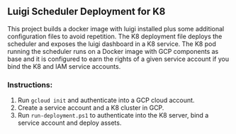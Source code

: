 ## Luigi Scheduler Deployment for K8
This project builds a docker image with luigi installed plus
some additional configuration files to avoid repetition. The
K8 deployment file deploys the scheduler and exposes the luigi
dashboard in a K8 service. 
The K8 pod running the scheduler runs on a Docker image with GCP
components as base and it is configured to earn the rights of a 
given service account if you bind the K8 and IAM service accounts.

### Instructions: 

1. Run `gcloud init` and authenticate into a GCP cloud account.
2. Create a service account and a K8 cluster in GCP. 
3. Run `run-deployment.ps1` to authenticate into the K8 server, bind a service account and deploy assets. 
